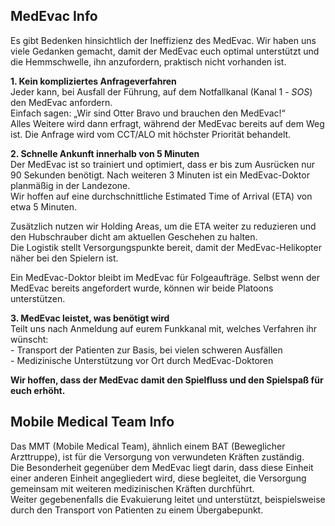 ## MedEvac Info

Es gibt Bedenken hinsichtlich der Ineffizienz des MedEvac. Wir haben uns viele Gedanken gemacht, damit der MedEvac euch optimal unterstützt und die Hemmschwelle, ihn anzufordern, praktisch nicht vorhanden ist.

**1\. Kein kompliziertes Anfrageverfahren**  
Jeder kann, bei Ausfall der Führung, auf dem Notfallkanal (Kanal 1 - *SOS*) den MedEvac anfordern.  
Einfach sagen: „Wir sind Otter Bravo und brauchen den MedEvac\!“  
Alles Weitere wird dann erfragt, während der MedEvac bereits auf dem Weg ist. Die Anfrage wird vom CCT/ALO mit höchster Priorität behandelt.

**2\. Schnelle Ankunft innerhalb von 5 Minuten**    
Der MedEvac ist so trainiert und optimiert, dass er bis zum Ausrücken nur 90 Sekunden benötigt. Nach weiteren 3 Minuten ist ein MedEvac-Doktor planmäßig in der Landezone.    
Wir hoffen auf eine durchschnittliche Estimated Time of Arrival (ETA) von etwa 5 Minuten.

Zusätzlich nutzen wir Holding Areas, um die ETA weiter zu reduzieren und den Hubschrauber dicht am aktuellen Geschehen zu halten.  
Die Logistik stellt Versorgungspunkte bereit, damit der MedEvac-Helikopter näher bei den Spielern ist.

<div markdown="1" class="hidden">
Ein MedEvac-Doktor bleibt im MedEvac für Folgeaufträge. Selbst wenn der MedEvac bereits angefordert wurde, können wir beide Platoons unterstützen.
</div>

**3\. MedEvac leistet, was benötigt wird**  
Teilt uns nach Anmeldung auf eurem Funkkanal mit, welches Verfahren ihr wünscht:  
\- Transport der Patienten zur Basis, bei vielen schweren Ausfällen  
\- Medizinische Unterstützung vor Ort durch MedEvac-Doktoren

**Wir hoffen, dass der MedEvac damit den Spielfluss und den Spielspaß für euch erhöht.**

<div markdown="1" class="hidden">

## Mobile Medical Team Info

Das MMT (Mobile Medical Team), ähnlich einem BAT (Beweglicher Arzttruppe), ist für die Versorgung von verwundeten Kräften zuständig.  
Die Besonderheit gegenüber dem MedEvac liegt darin, dass diese Einheit einer anderen Einheit angegliedert wird, diese begleitet, die Versorgung gemeinsam mit weiteren medizinischen Kräften durchführt.  
Weiter gegebenenfalls die Evakuierung leitet und unterstützt, beispielsweise durch den Transport von Patienten zu einem Übergabepunkt.  

</div>
